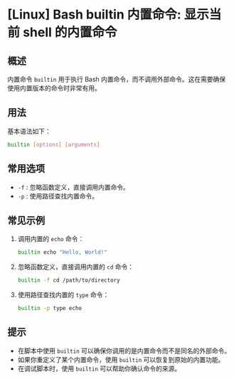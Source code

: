 # [Linux] Bash builtin 内置命令: 显示当前 shell 的内置命令

## 概述
内置命令 `builtin` 用于执行 Bash 内置命令，而不调用外部命令。这在需要确保使用内置版本的命令时非常有用。

## 用法
基本语法如下：
```bash
builtin [options] [arguments]
```

## 常用选项
- `-f` : 忽略函数定义，直接调用内置命令。
- `-p` : 使用路径查找内置命令。

## 常见示例
1. 调用内置的 `echo` 命令：
   ```bash
   builtin echo "Hello, World!"
   ```

2. 忽略函数定义，直接调用内置的 `cd` 命令：
   ```bash
   builtin -f cd /path/to/directory
   ```

3. 使用路径查找内置的 `type` 命令：
   ```bash
   builtin -p type echo
   ```

## 提示
- 在脚本中使用 `builtin` 可以确保你调用的是内置命令而不是同名的外部命令。
- 如果你重定义了某个内置命令，使用 `builtin` 可以恢复到原始的内置功能。
- 在调试脚本时，使用 `builtin` 可以帮助你确认命令的来源。